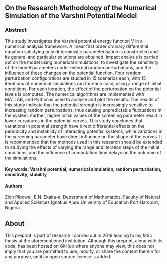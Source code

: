 ## On the Research Methodology of the Numerical Simulation of the Varshni Potential Model
### Abstract
This study investigates the Varshni potential energy function V in a numerical analysis framework. A linear first order ordinary differential equation satisfying only deterministic parameterisation is constructed and its general and particular solutions are obtained. Impact analysis is carried out on the model using numerical simulations, to investigate the sensitivity of the model parameters under external random perturbations, and the influence of these changes on the potential function. Four random perturbation configurations are studied in 15 scenarios each, with 15 iterations of numerical simulations run for each case, using a range of initial conditions. For each iteration, the effect of the perturbation on the potential levels is computed. The numerical algorithms are implemented with MATLAB, and Python is used to analyse and plot the results. The results of this study indicate that the potential strength is increasingly sensitive to increasing random perturbations, thus causing unpredictable fluctuations in the system. Further, higher initial values of the screening parameter result in lower curvatures in the potential curves. This study concludes that variations in potential strength have direct differential effects on the periodicity and instability of interacting potential systems, while variations in the screening parameter have direct influence on the shape of the curves. It is recommended that the methods used in this research should be extended to studying the effects of varying the range and iteration steps of the initial conditions, and the influence of computation time delays on the outcome of the simulations.

#### Key words: Varshni potential, numerical simulation, random perturbation, sensitivity, stability

#### Authors
Zion Pibowei, E.N. Ekaka-a,
Department of Mathematics, Faculty of Natural and Applied Sciences
Ignatius Ajuru University of Education
Port Harcourt, Nigeria

## About
This preprint is part of research I carried out in 2019 leading to my MSc thesis at the aforementioned institution. Although this preprint, along with its code, has been hosted on GitHub where anyone may view, this does not imply that you are permitted to use, modify, or share the content therein for any purpose, until an open source license is added.

